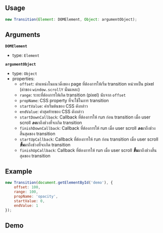 ## Usage

```js
new Transition(Element: DOMElement, Object: argumentObject);
```

## Arguments
**`DOMElement`**  
- type: `Element`

**`argumentObject`**  
- type: `Object`
- properties:
    - `offset`:
        ตำแหน่งในแนวดิ่งของ page ที่ต้องการให้เริ่ม transition หน่วยเป็น pixel (ค่าของ `window.scrollY` นั่นแหละ)
    - `range`:
        ระยะที่ต้องการให้เกิด transition (pixel) นับจาก `offset`
    - `propName`:
        CSS property ที่จะใช้ในการ transition  
    - `startValue`:
        ค่าเริ่มต้นของ CSS ดังกล่าว  
    - `endValue`:
        ค่าสุดท้ายของ CSS ดังกล่าว  
    - `startDownCallback`:
        Callback ที่ต้องการให้ run ก่อน transition เมื่อ user scroll ***ลง***มาถึงช่วงที่จะเกิด transition
    - `finishDownCallback`:
        Callback ที่ต้องการให้ run เมื่อ user scroll ***ลง***มาถึงช่วงสิ้นสุดของ transition
    - `startUpCallback`:
        Callback ที่ต้องการให้ run ก่อน transition เมื่อ user scroll ***ขึ้น***มาถึงช่วงที่จะเกิด transition
    - `finishUpCallback`:
        Callback ที่ต้องการให้ run เมื่อ user scroll ***ขึ้น***มาถึงช่วงสิ้นสุดของ transition

## Example
```js
new Transition(document.getElementById('demo'), {
    offset: 100,
    range: 100,
    propName: 'opacity',
    startValue: 0,
    endValue: 1
});
```

## Demo
